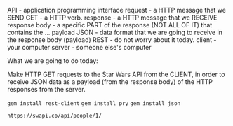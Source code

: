 API - application programming interface
request - a HTTP message that we SEND
GET - a HTTP verb.
response - a HTTP message that we RECEIVE
response body - a specific PART of the response (NOT ALL OF IT) that contains the ... payload
JSON - data format that we are going to receive in the response body (payload)
REST - do not worry about it today.
client - your computer
server - someone else's computer

What we are going to do today:

Make HTTP GET requests to the Star Wars API from the CLIENT, in order to receive JSON data as a payload (from the response body) of the HTTP responses from the server.

`gem install rest-client`
`gem install pry`
`gem install json`

`https://swapi.co/api/people/1/`
